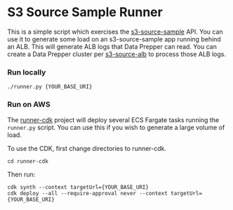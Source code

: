 # S3 Source Sample Runner

This is a simple script which exercises the [s3-source-sample](../s3-source-sample) API. You can use
it to generate some load on an s3-source-sample app running behind an ALB. This will generate ALB logs that
Data Prepper can read. You can create a Data Prepper cluster per [s3-source-alb](../../samples/s3-source-alb) 
to process those ALB logs.

### Run locally

```
./runner.py {YOUR_BASE_URI}
```

### Run on AWS

The [runner-cdk](runner-cdk) project will deploy several ECS Fargate tasks running the `runner.py` script. You can
use this if you wish to generate a large volume of load.

To use the CDK, first change directories to runner-cdk.

```
cd runner-cdk
```

Then run:

```
cdk synth --context targetUrl={YOUR_BASE_URI}
cdk deploy --all --require-approval never --context targetUrl={YOUR_BASE_URI}
```
